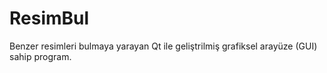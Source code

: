 # ResimBul
Benzer resimleri bulmaya yarayan Qt ile geliştrilmiş grafiksel arayüze (GUI) sahip program.
